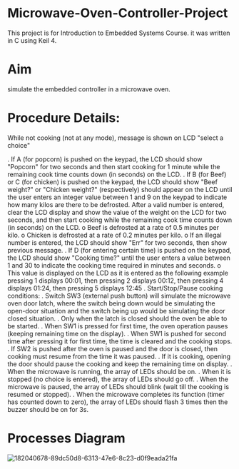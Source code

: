 # Microwave-Oven-Controller-Project
This project is for Introduction to Embedded Systems Course. it was written in C using Keil 4.

# Aim
simulate the embedded controller in a microwave oven.

# Procedure Details:
While not cooking (not at any mode), message is shown on LCD "select a choice"

. If A (for popcorn) is pushed on the keypad, the LCD should show "Popcorn" for two seconds and then start cooking for 1 minute while the remaining cook time counts down (in seconds) on the LCD.
. If B (for Beef) or C (for chicken) is pushed on the keypad, the LCD should show "Beef weight?" or "Chicken weight?" (respectively) should appear on the LCD until the user enters an integer value between 1 and 9 on the keypad to indicate how many kilos are there to be defrosted. After a valid number is entered, clear the LCD display and show the value of the weight on the LCD for two seconds, and then start cooking while the remaining cook time counts down (in seconds) on the LCD. o Beef is defrosted at a rate of 0.5 minutes per kilo. o Chicken is defrosted at a rate of 0.2 minutes per kilo. o If an illegal number is entered, the LCD should show "Err" for two seconds, then show previous message.
. If D (for entering certain time) is pushed on the keypad, the LCD should show "Cooking time?" until the user enters a value between 1 and 30 to indicate the cooking time required in minutes and seconds. o This value is displayed on the LCD as it is entered as the following example pressing 1 displays 00:01, then pressing 2 displays 00:12, then pressing 4 displays 01:24, then pressing 5 displays 12:45
. Start/Stop/Pause cooking conditions:
. Switch SW3 (external push button) will simulate the microwave oven door latch, where the switch being down would be simulating the open-door situation and the switch being up would be simulating the door closed situation.
. Only when the latch is closed should the oven be able to be started.
. When SW1 is pressed for first time, the oven operation pauses (keeping remaining time on the display).
. When SW1 is pushed for second time after pressing it for first time, the time is cleared and the cooking stops.
. If SW2 is pushed after the oven is paused and the door is closed, then cooking must resume from the time it was paused.
. If it is cooking, opening the door should pause the cooking and keep the remaining time on display.
. When the microwave is running, the array of LEDs should be on.
. When it is stopped (no choice is entered), the array of LEDs should go off.
. When the microwave is paused, the array of LEDs should blink (wait till the cooking is resumed or stopped).
. When the microwave completes its function (timer has counted down to zero), the array of LEDs should flash 3 times then the buzzer should be on for 3s.
# Processes Diagram
![182040678-89dc50d8-6313-47e6-8c23-d0f9eada21fa](https://github.com/mohamedmostaf21/Microwave-oven-controller/assets/87494262/245cd3c1-c95c-4af2-9911-f5eb2f1699dc)
